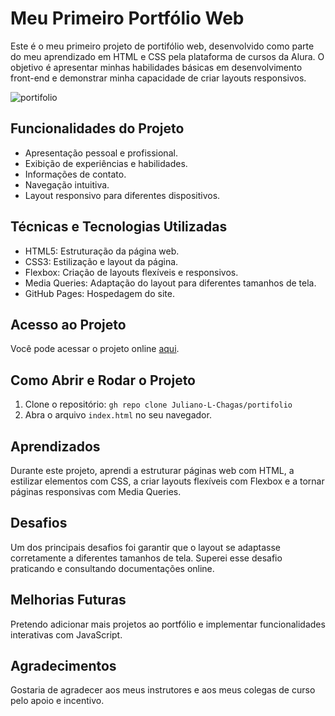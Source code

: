 # Meu Primeiro Portfólio Web
Este é o meu primeiro projeto de portifólio web, desenvolvido como parte do meu aprendizado em HTML e CSS pela plataforma de cursos da Alura. O objetivo é apresentar minhas habilidades básicas em desenvolvimento front-end e demonstrar minha capacidade de criar layouts responsivos.

![portifolio](https://github.com/user-attachments/assets/3380ac93-4308-4925-98db-b4dc3a552540)

## Funcionalidades do Projeto

* Apresentação pessoal e profissional.
* Exibição de experiências e habilidades.
* Informações de contato.
* Navegação intuitiva.
* Layout responsivo para diferentes dispositivos.

## Técnicas e Tecnologias Utilizadas

* HTML5: Estruturação da página web.
* CSS3: Estilização e layout da página.
* Flexbox: Criação de layouts flexíveis e responsivos.
* Media Queries: Adaptação do layout para diferentes tamanhos de tela.
* GitHub Pages: Hospedagem do site.

## Acesso ao Projeto

Você pode acessar o projeto online [aqui](https://juliano-l-chagas.github.io/portifolio/).

## Como Abrir e Rodar o Projeto

1.  Clone o repositório: `gh repo clone Juliano-L-Chagas/portifolio`
2.  Abra o arquivo `index.html` no seu navegador.
   
## Aprendizados

Durante este projeto, aprendi a estruturar páginas web com HTML, a estilizar elementos com CSS, a criar layouts flexíveis com Flexbox e a tornar páginas responsivas com Media Queries.

## Desafios

Um dos principais desafios foi garantir que o layout se adaptasse corretamente a diferentes tamanhos de tela. Superei esse desafio praticando e consultando documentações online.

## Melhorias Futuras

Pretendo adicionar mais projetos ao portfólio e implementar funcionalidades interativas com JavaScript.

## Agradecimentos

Gostaria de agradecer aos meus instrutores e aos meus colegas de curso pelo apoio e incentivo.
